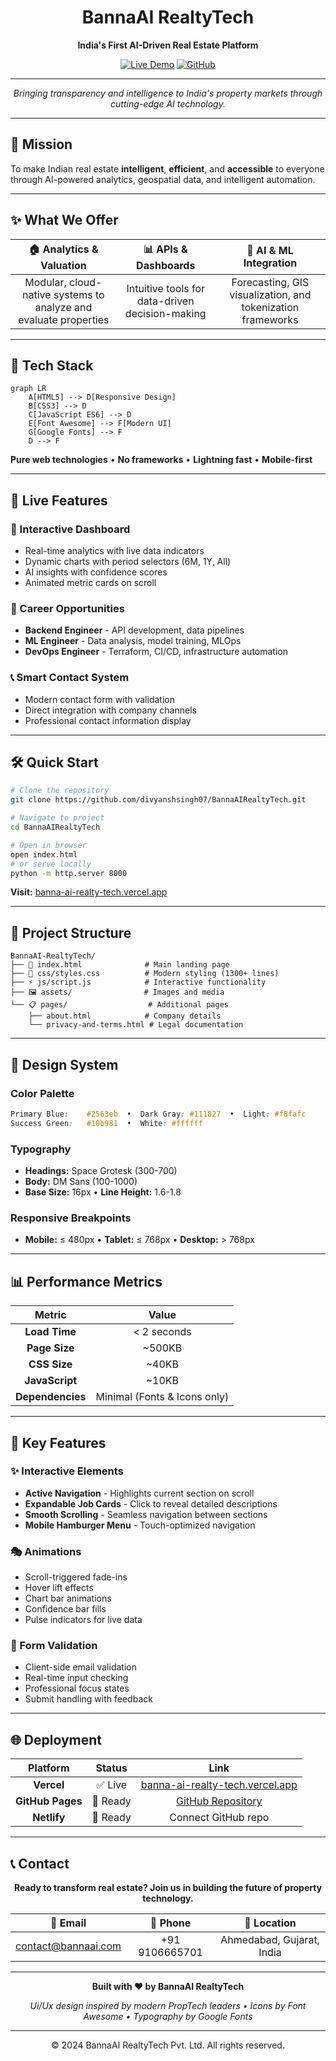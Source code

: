 <div align="center">

# BannaAI RealtyTech

**India's First AI-Driven Real Estate Platform**

[![Live Demo](https://img.shields.io/badge/🌐_Live_Demo-2563eb?style=for-the-badge&logo=vercel&logoColor=white)](https://banna-ai-realty-tech.vercel.app/index.html)
[![GitHub](https://img.shields.io/badge/📁_GitHub-171515?style=for-the-badge&logo=github&logoColor=white)](https://github.com/divyanshsingh07/BannaAIRealtyTech.git)

---

*Bringing transparency and intelligence to India's property markets through cutting-edge AI technology.*

</div>

---

## 🎯 Mission

To make Indian real estate **intelligent**, **efficient**, and **accessible** to everyone through AI-powered analytics, geospatial data, and intelligent automation.

---

## ✨ What We Offer

| 🏠 **Analytics & Valuation** | 📊 **APIs & Dashboards** | 🤖 **AI & ML Integration** |
|:---:|:---:|:---:|
| Modular, cloud-native systems to analyze and evaluate properties | Intuitive tools for data-driven decision-making | Forecasting, GIS visualization, and tokenization frameworks |

---

## 🚀 Tech Stack

```mermaid
graph LR
    A[HTML5] --> D[Responsive Design]
    B[CSS3] --> D
    C[JavaScript ES6] --> D
    E[Font Awesome] --> F[Modern UI]
    G[Google Fonts] --> F
    D --> F
```

**Pure web technologies** • **No frameworks** • **Lightning fast** • **Mobile-first**

---

## 📱 Live Features

### 🎨 Interactive Dashboard
- Real-time analytics with live data indicators
- Dynamic charts with period selectors (6M, 1Y, All)
- AI insights with confidence scores
- Animated metric cards on scroll

### 💼 Career Opportunities
- **Backend Engineer** - API development, data pipelines
- **ML Engineer** - Data analysis, model training, MLOps
- **DevOps Engineer** - Terraform, CI/CD, infrastructure automation

### 📞 Smart Contact System
- Modern contact form with validation
- Direct integration with company channels
- Professional contact information display

---

## 🛠️ Quick Start

```bash
# Clone the repository
git clone https://github.com/divyanshsingh07/BannaAIRealtyTech.git

# Navigate to project
cd BannaAIRealtyTech

# Open in browser
open index.html
# or serve locally
python -m http.server 8000
```

**Visit:** [banna-ai-realty-tech.vercel.app](https://banna-ai-realty-tech.vercel.app/index.html)

---

## 📁 Project Structure

```
BannaAI-RealtyTech/
├── 📄 index.html              # Main landing page
├── 🎨 css/styles.css          # Modern styling (1300+ lines)
├── ⚡ js/script.js            # Interactive functionality
├── 🖼️ assets/                # Images and media
└── 📋 pages/                  # Additional pages
    ├── about.html            # Company details
    └── privacy-and-terms.html # Legal documentation
```

---

## 🎨 Design System

### Color Palette
```css
Primary Blue:    #2563eb  •  Dark Gray: #111827  •  Light: #f8fafc
Success Green:   #10b981  •  White: #ffffff
```

### Typography
- **Headings:** Space Grotesk (300-700)
- **Body:** DM Sans (100-1000)
- **Base Size:** 16px • **Line Height:** 1.6-1.8

### Responsive Breakpoints
- **Mobile:** ≤ 480px • **Tablet:** ≤ 768px • **Desktop:** > 768px

---

## 📊 Performance Metrics

| Metric | Value |
|:---:|:---:|
| **Load Time** | < 2 seconds |
| **Page Size** | ~500KB |
| **CSS Size** | ~40KB |
| **JavaScript** | ~10KB |
| **Dependencies** | Minimal (Fonts & Icons only) |

---

## 🔧 Key Features

### ✨ Interactive Elements
- **Active Navigation** - Highlights current section on scroll
- **Expandable Job Cards** - Click to reveal detailed descriptions
- **Smooth Scrolling** - Seamless navigation between sections
- **Mobile Hamburger Menu** - Touch-optimized navigation

### 🎭 Animations
- Scroll-triggered fade-ins
- Hover lift effects
- Chart bar animations
- Confidence bar fills
- Pulse indicators for live data

### 📝 Form Validation
- Client-side email validation
- Real-time input checking
- Professional focus states
- Submit handling with feedback

---

## 🌐 Deployment

| Platform | Status | Link |
|:---:|:---:|:---:|
| **Vercel** | ✅ Live | [banna-ai-realty-tech.vercel.app](https://banna-ai-realty-tech.vercel.app/index.html) |
| **GitHub Pages** | 🔄 Ready | [GitHub Repository](https://github.com/divyanshsingh07/BannaAIRealtyTech.git) |
| **Netlify** | 🔄 Ready | Connect GitHub repo |

---

## 📞 Contact

<div align="center">

**Ready to transform real estate? Join us in building the future of property technology.**

| 📧 Email | 📱 Phone | 📍 Location |
|:---:|:---:|:---:|
| contact@bannaai.com | +91 9106665701 | Ahmedabad, Gujarat, India |

</div>

---

<div align="center">

**Built with ❤️ by BannaAI RealtyTech**

*Ui/Ux design inspired by modern PropTech leaders • Icons by Font Awesome • Typography by Google Fonts*

---

© 2024 BannaAI RealtyTech Pvt. Ltd. All rights reserved.

</div>